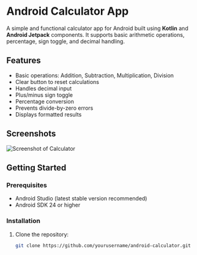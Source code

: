# Android Calculator App

A simple and functional calculator app for Android built using **Kotlin** and **Android Jetpack** components. It supports basic arithmetic operations, percentage, sign toggle, and decimal handling.

## Features

- Basic operations: Addition, Subtraction, Multiplication, Division
- Clear button to reset calculations
- Handles decimal input
- Plus/minus sign toggle
- Percentage conversion
- Prevents divide-by-zero errors
- Displays formatted results

## Screenshots

![Screenshot of Calculator](assets/Screenshot_20250615_162503.png)


## Getting Started

### Prerequisites

- Android Studio (latest stable version recommended)
- Android SDK 24 or higher

### Installation

1. Clone the repository:

   ```bash
   git clone https://github.com/yourusername/android-calculator.git
